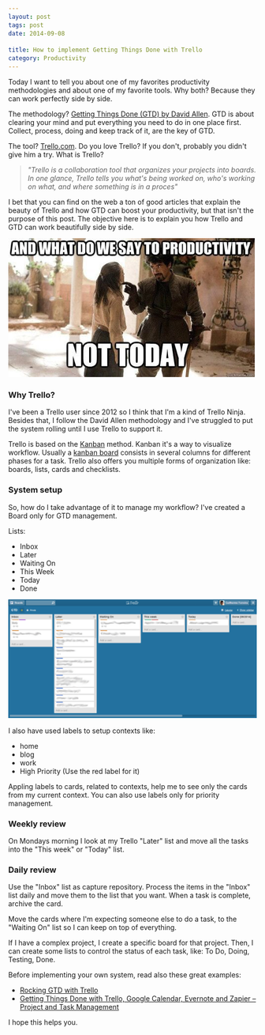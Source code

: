 ```yaml
---
layout: post
tags: post
date: 2014-09-08

title: How to implement Getting Things Done with Trello
category: Productivity
---
```


Today I want to tell you about one of my favorites productivity methodologies and about one of my favorite tools. Why both? Because they can work perfectly side by side.

The methodology? [Getting Things Done (GTD) by David Allen](http://gettingthingsdone.com/). GTD is about clearing your mind and put everything you need to do in one place first. Collect, process, doing and keep track of it, are the key of GTD.

The tool? [Trello.com](https://trello.com/). Do you love Trello? If you don't, probably you didn't give him a try. What is Trello?

> _"Trello is a collaboration tool that organizes your projects into boards. In one glance, Trello tells you what's being worked on, who's working on what, and where something is in a proces"_

I bet that you can find on the web a ton of good articles that explain the beauty of Trello and how GTD can boost your productivity, but that isn't the purpose of this post.
The objective here is to explain you how Trello and GTD can work beautifully side by side.

![Productivity funny](/images/how-to-implement-getting-things-done-with-trello-funny-productivity.jpg)

### Why Trello?

I've been a Trello user since 2012 so I think that I'm a kind of Trello Ninja. Besides that, I follow the David Allen methodology and I've struggled to put the system rolling until I use Trello to support it.

Trello is based on the [Kanban](http://en.wikipedia.org/wiki/Kanban) method. Kanban it's a way to visualize workflow. Usually a [kanban board](http://en.wikipedia.org/wiki/Kanban_board) consists in several columns for different phases for a task. Trello also offers you multiple forms of organization like: boards, lists, cards and checklists.

### System setup

So, how do I take advantage of it to manage my workflow? I've created a Board only for GTD management.

Lists:

- Inbox
- Later
- Waiting On
- This Week
- Today
- Done

![Trello board](/images/how-to-implement-getting-things-done-with-trello-board.png)

I also have used labels to setup contexts like:

- home
- blog
- work
- High Priority (Use the red label for it)

Appling labels to cards, related to contexts, help me to see only the cards from my current context. You can also use labels only for priority management.

### Weekly review

On Mondays morning I look at my Trello "Later" list and move all the tasks into the "This week" or "Today" list.

### Daily review

Use the "Inbox" list as capture repository. Process the items in the "Inbox" list daily and move them to the list that you want.
When a task is complete, archive the card.

Move the cards where I'm expecting someone else to do a task, to the "Waiting On" list so I can keep on top of everything.

If I have a complex project, I create a specific board for that project. Then, I can create some lists to control the status of each task, like: To Do, Doing, Testing, Done.

Before implementing your own system, read also these great examples:

- [Rocking GTD with Trello](http://joshuaearl.com/rocking-gtd-with-trello/)
- [Getting Things Done with Trello, Google Calendar, Evernote and Zapier – Project and Task Management](http://schurpf.com/getting-things-done-trello-google-calendar-evernote-zapier-project-task-management/)

I hope this helps you.
